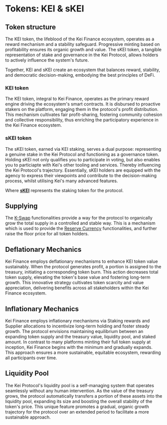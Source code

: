 # Tokens: KEI & sKEI

## Token structure

The KEI token, the lifeblood of the Kei Finance ecosystem, operates as a reward mechanism and a stability safeguard. Progressive minting based on profitability ensures its organic growth and value. The sKEI token, a tangible representation of stake and governance in the Kei Protocol, allows holders to actively influence the system's future.&#x20;

Together, KEI and sKEI create an ecosystem that balances reward, stability, and democratic decision-making, embodying the best principles of DeFi.

### KEI token

The KEI token, integral to Kei Finance, operates as the primary reward engine driving the ecosystem's smart contracts. It is disbursed to proactive stakers on the platform, engaging them in the protocol's profit distribution. This mechanism cultivates fair profit-sharing, fostering community cohesion and collective responsibility, thus enriching the participatory experience in the Kei Finance ecosystem.

### sKEI token

The sKEI token, earned via KEI staking, serves a dual purpose: representing a genuine stake in the Kei Protocol and functioning as a governance token. Holding sKEI not only qualifies you to participate in voting, but also enables you to particiapte with Kei's other tooling and services. Thereby influencing the Kei Protocol's trajectory. Essentially, sKEI holders are equipped with the agency to express their viewpoints and contribute to the decision-making process, whilst utilising Kei's many advanced features.

Where [**sKEI**](tokens-kei-and-skei.md#skei-token) represents the staking token for the protocol.

## Supplying

The [K-Swap](../product-and-offerings/swapping/) functionalities provide a way for the protocol to organically grow the total supply in a controlled and stable way. This is a mechanism which is used to provide the [Reserve Currency](broken-reference) functionalities, and further raise the floor price for all token holders.

## Deflationary Mechanics

Kei Finance employs deflationary mechanisms to enhance KEI token value sustainably. When the protocol generates profit, a portion is assigned to the treasury, initiating a corresponding token burn. This action decreases total token supply, elevating the token's base value and fostering long-term growth. This innovative strategy cultivates token scarcity and value appreciation, delivering benefits across all stakeholders within the Kei Finance ecosystem.

## Inflationary Mechanics

Kei Finance employs inflationary mechanisms via Staking rewards and Supplier allocations to incentivize long-term holding and foster steady growth. The protocol envisions maintaining equilibrium between an expanding token supply and the treasury value, liquidity pool, and staked amount. In contrast to many platforms minting their full token supply at inception, Kei Finance begins with the minimum and gradually expands. This approach ensures a more sustainable, equitable ecosystem, rewarding all participants over time.

## Liquidity Pool

The Kei Protocol's liquidity pool is a self-managing system that operates seamlessly without any human intervention. As the value of the treasury grows, the protocol automatically transfers a portion of these assets into the liquidity pool, expanding its size and boosting the overall stability of the token's price. This unique feature promotes a gradual, organic growth trajectory for the protocol over an extended period to facilitate a more sustainable approach.
